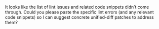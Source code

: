It looks like the list of lint issues and related code snippets didn’t come through. Could you please paste the specific lint errors (and any relevant code snippets) so I can suggest concrete unified-diff patches to address them?